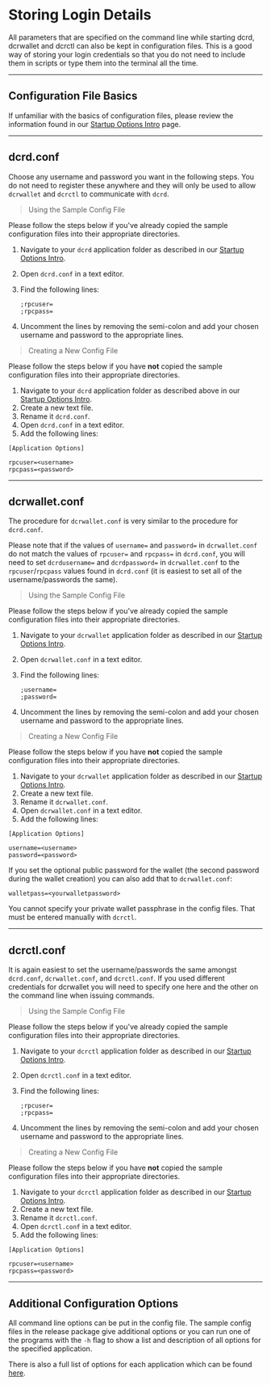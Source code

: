 # **<i class="fa fa-hdd-o"></i> Storing Login Details**

All parameters that are specified on the command line while starting dcrd,
dcrwallet and dcrctl can also be kept in configuration files. This is
a good way of storing your login credentials so that you do not need
to include them in scripts or type them into the terminal all the
time.

---

## **<i class="fa fa-laptop"></i> Configuration File Basics**

If unfamiliar with the basics of configuration files, please review the information found in our [Startup Options Intro](/getting-started/startup-basics.md#configuration-files) page.

---

## **<i class="fa fa-terminal"></i> dcrd.conf**

Choose any username and password you want in the following steps. You do not need to register these
anywhere and they will only be used to allow `dcrwallet` and `dcrctl` to communicate with `dcrd`.

> Using the Sample Config File

Please follow the steps below if you've already copied the sample configuration files into their appropriate directories.

1. Navigate to your `dcrd` application folder as described in our [Startup Options Intro](/getting-started/startup-basics.md#configuration-files). 
2. Open `dcrd.conf` in a text editor.
3. Find the following lines:

    `;rpcuser=` <br />
    `;rpcpass=`

4. Uncomment the lines by removing the semi-colon and add your chosen username and password to the appropriate lines.

> Creating a New Config File

Please follow the steps below if you have **not** copied the sample configuration files into their appropriate directories.

1. Navigate to your `dcrd` application folder as described above in our [Startup Options Intro](/getting-started/startup-basics.md#configuration-files).
2. Create a new text file.
3. Rename it `dcrd.conf`.
3. Open `dcrd.conf` in a text editor.
4. Add the following lines:

```no-highlight
[Application Options]

rpcuser=<username>
rpcpass=<password>
```

---

## **<i class="fa fa-terminal"></i> dcrwallet.conf**

The procedure for `dcrwallet.conf` is very similar to the procedure for `dcrd.conf`. 

Please note that if the values of `username=` and `password=` in `dcrwallet.conf` do not match the values of `rpcuser=` and `rpcpass=` in  `dcrd.conf`, you will need to set `dcrdusername=` and `dcrdpassword=`  in `dcrwallet.conf` to the `rpcuser`/`rpcpass` values found in `dcrd.conf` (it is easiest to set all of the username/passwords the same).

> Using the Sample Config File

Please follow the steps below if you've already copied the sample configuration files into their appropriate directories.

1. Navigate to your `dcrwallet` application folder as described in our [Startup Options Intro](/getting-started/startup-basics.md#configuration-files). 
2. Open `dcrwallet.conf` in a text editor.
3. Find the following lines:

    `;username=` <br />
    `;password=`

4. Uncomment the lines by removing the semi-colon and add your chosen username and password to the appropriate lines.

> Creating a New Config File

Please follow the steps below if you have **not** copied the sample configuration files into their appropriate directories.

1. Navigate to your `dcrwallet` application folder as described in our [Startup Options Intro](/getting-started/startup-basics.md#configuration-files).
2. Create a new text file.
3. Rename it `dcrwallet.conf`.
3. Open `dcrwallet.conf` in a text editor.
4. Add the following lines:

```no-highlight
[Application Options]

username=<username>
password=<password>
```

If you set the optional public password for the wallet (the second password
during the wallet creation) you can also add that to `dcrwallet.conf`:

```no-highlight
walletpass=<yourwalletpassword>
```

You cannot specify your private wallet passphrase in the config files. That must be entered manually with `dcrctl`. 

---

## **<i class="fa fa-terminal"></i> dcrctl.conf**

It is again easiest to set the username/passwords the same amongst `dcrd.conf`, `dcrwallet.conf`, and `dcrctl.conf`. If you used different credentials for dcrwallet you will need to specify one here and the other on the command line when issuing commands.

> Using the Sample Config File

Please follow the steps below if you've already copied the sample configuration files into their appropriate directories.

1. Navigate to your `dcrctl` application folder as described in our [Startup Options Intro](/getting-started/startup-basics.md#configuration-files). 
2. Open `dcrctl.conf` in a text editor.
3. Find the following lines:

    `;rpcuser=` <br />
    `;rpcpass=`

4. Uncomment the lines by removing the semi-colon and add your chosen username and password to the appropriate lines.

> Creating a New Config File

Please follow the steps below if you have **not** copied the sample configuration files into their appropriate directories.

1. Navigate to your `dcrctl` application folder as described in our [Startup Options Intro](/getting-started/startup-basics.md#configuration-files).
2. Create a new text file.
3. Rename it `dcrctl.conf`.
3. Open `dcrctl.conf` in a text editor.
4. Add the following lines:

```no-highlight
[Application Options]

rpcuser=<username>
rpcpass=<password>
```

---

## **<i class="fa fa-tasks"></i> Additional Configuration Options**

All command line options can be put in the config file.
The sample config files in the release package give additional
options or you can run one of the programs with the `-h` flag to show a list and description of all options for the specified application.

There is also a full list of options for each application which can be found [here](/advanced/program-options.md).
